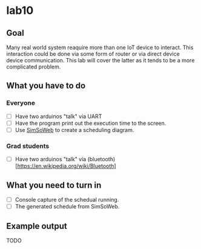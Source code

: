 # lab10

## Goal

Many real world system reaquire more than one IoT device to interact. This interaction could be done via some form of router or via direct device device communication. This lab will cover the latter as it tends to be a more complicated problem.

## What you have to do

### Everyone

- [ ] Have two arduinos "talk" via UART
- [ ] Have the program print out the execution time to the screen.
- [ ] Use [SimSoWeb](http://projects.laas.fr/simso/simso-web) to create a scheduling diagram.

### Grad students

- [ ] Have two arduinos "talk" via (bluetooth)[https://en.wikipedia.org/wiki/Bluetooth]

## What you need to turn in

- [ ] Console capture of the schedual running.
- [ ] The generated schedule from SimSoWeb.

## Example output

TODO
